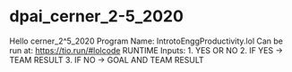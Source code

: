 # dpai_cerner_2-5_2020

Hello cerner_2^5_2020
Program Name: IntrotoEnggProductivity.lol 
Can be run at: https://tio.run/#lolcode
RUNTIME Inputs: 1. YES OR NO 
                2. IF YES -> TEAM RESULT
				3. IF NO  -> GOAL AND TEAM RESULT
